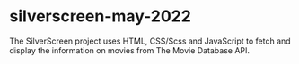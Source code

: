 # silverscreen-may-2022

The SilverScreen project uses HTML, CSS/Scss and JavaScript to fetch and display the information on movies from The Movie Database API.
